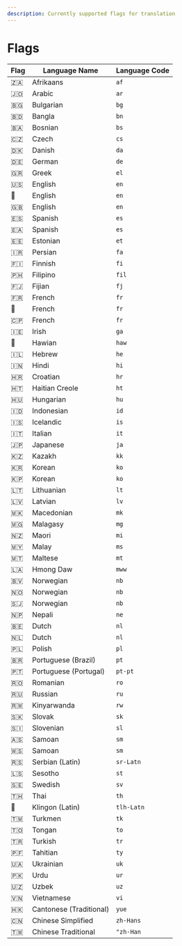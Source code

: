 ```yaml
---
description: Currently supported flags for translation
---
```


# Flags

| Flag | Language Name | Language Code |
| ---- | ------------- | ------------- |
| 🇿🇦 | Afrikaans | `af` |
| 🇯🇴 | Arabic | `ar` |
| 🇧🇬 | Bulgarian | `bg` |
| 🇧🇩 | Bangla | `bn` |
| 🇧🇦 | Bosnian | `bs` |
| 🇨🇿 | Czech | `cs` |
| 🇩🇰 | Danish | `da` |
| 🇩🇪 | German | `de` |
| 🇬🇷 | Greek | `el` |
| 🇺🇸 | English | `en` |
| 🏴󠁧 | English | `󠁧󠁿en` |
| 🇬🇧 | English | `en` |
| 🇪🇸 | Spanish | `es` |
| 🇪🇦 | Spanish | `es` |
| 🇪🇪 | Estonian | `et` |
| 🇮🇷 | Persian | `fa` |
| 🇫🇮 | Finnish | `fi` |
| 🇵🇭 | Filipino | `fil`|
| 🇫🇯 | Fijian | `fj`|
| 🇫🇷 | French | `fr`|
| 🥖 | French | `fr`|
| 🇨🇵 | French | `fr`|
| 🇮🇪 | Irish | `ga`|
| 🤙 | Hawian | `haw`|
| 🇮🇱 | Hebrew | `he`|
| 🇮🇳 | Hindi | `hi`|
| 🇭🇷 | Croatian | `hr`|
| 🇭🇹 | Haitian Creole | `ht`|
| 🇭🇺 | Hungarian | `hu`|
| 🇮🇩 | Indonesian | `id`|
| 🇮🇸 | Icelandic | `is`|
| 🇮🇹 | Italian | `it`|
| 🇯🇵 | Japanese | `ja`|
| 🇰🇿 | Kazakh | `kk`|
| 🇰🇷 | Korean | `ko`|
| 🇰🇵 | Korean | `ko`|
| 🇱🇹 | Lithuanian | `lt`|
| 🇱🇻 | Latvian | `lv`|
| 🇲🇰 | Macedonian | `mk`|
| 🇲🇬 | Malagasy | `mg`|
| 🇳🇿 | Maori | `mi`|
| 🇲🇾 | Malay | `ms`|
| 🇲🇹 | Maltese | `mt`|
| 🇱🇦 | Hmong Daw | `mww`|
| 🇧🇻 | Norwegian | `nb`|
| 🇳🇴 | Norwegian | `nb`|
| 🇸🇯 | Norwegian | `nb`|
| 🇳🇵 | Nepali | `ne`|
| 🇧🇪 | Dutch | `nl`|
| 🇳🇱 | Dutch | `nl`|
| 🇵🇱 | Polish | `pl`|
| 🇧🇷 | Portuguese \(Brazil\) | `pt`|
| 🇵🇹 | Portuguese \(Portugal\) | `pt-pt` |
| 🇷🇴 | Romanian | `ro` |
| 🇷🇺 | Russian | `ru` |
| 🇷🇼 | Kinyarwanda | `rw` |
| 🇸🇰 | Slovak | `sk` |
| 🇸🇮 | Slovenian | `sl` |
| 🇦🇸 | Samoan | `sm` |
| 🇼🇸 | Samoan | `sm` |
| 🇷🇸 | Serbian \(Latin\) | `sr-Latn` |
| 🇱🇸 | Sesotho | `st` |
| 🇸🇪 | Swedish | `sv` |
| 🇹🇭 | Thai | `th` |
| 🖖 | Klingon \(Latin\) | `tlh-Latn` |
| 🇹🇲 | Turkmen | `tk` |
| 🇹🇴 | Tongan | `to` |
| 🇹🇷 | Turkish | `tr` |
| 🇵🇫 | Tahitian | `ty` |
| 🇺🇦 | Ukrainian | `uk` |
| 🇵🇰 | Urdu | `ur` |
| 🇺🇿 | Uzbek | `uz` |
| 🇻🇳 | Vietnamese | `vi` |
| 🇭🇰 | Cantonese \(Traditional\) | `yue` |
| 🇨🇳 | Chinese Simplified | `zh-Hans` |
| 🇹🇼 | Chinese Traditional | `"zh-Han` |
